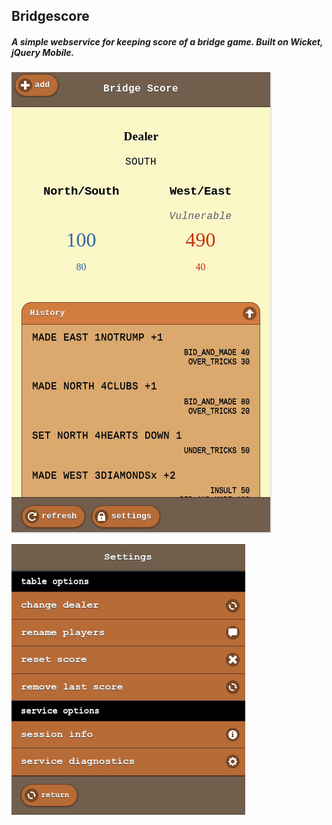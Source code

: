 ## Bridgescore

##### A simple webservice for keeping score of a bridge game.  Built on Wicket, jQuery Mobile.

![Screenshot](screenshot/screenshot001.jpg)

![Screenshot](screenshot/screenshot002.jpg)

